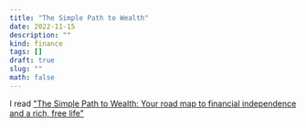 ```yaml
---
title: "The Simple Path to Wealth"
date: 2022-11-15
description: ""
kind: finance
tags: []
draft: true
slug: ""
math: false
---
```


I read ["The Simple Path to Wealth: Your road map to financial independence and
a rich, free life"](https://www.goodreads.com/en/book/show/30646587)

